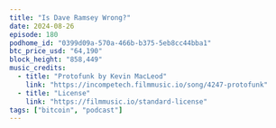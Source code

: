 ```yaml
---
title: "Is Dave Ramsey Wrong?"
date: 2024-08-26
episode: 180
podhome_id: "0399d09a-570a-466b-b375-5eb8cc44bba1"
btc_price_usd: "64,190"
block_height: "858,449"
music_credits:
  - title: "Protofunk by Kevin MacLeod"
    link: "https://incompetech.filmmusic.io/song/4247-protofunk"
  - title: "License"
    link: "https://filmmusic.io/standard-license"
tags: ["bitcoin", "podcast"]
---
```

